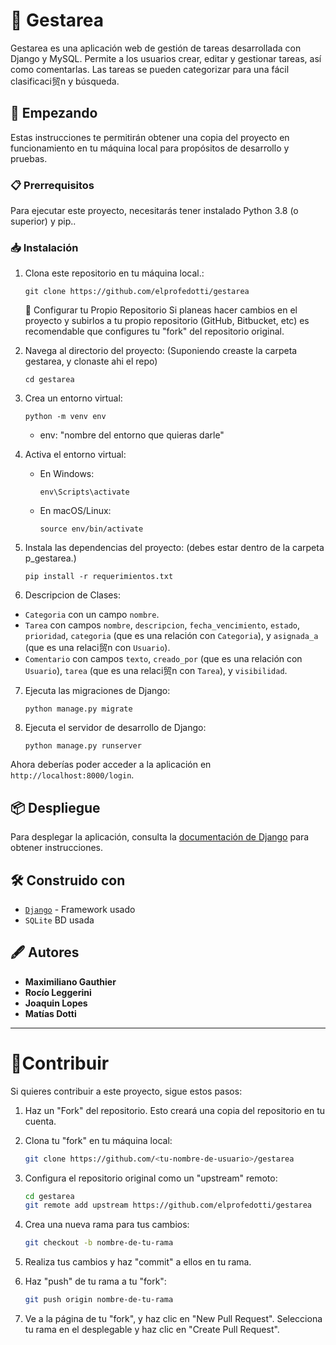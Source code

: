 #  📝 Gestarea

Gestarea es una aplicación web de gestión de tareas desarrollada con Django y MySQL. Permite a los usuarios crear, editar y gestionar tareas, así como comentarlas. Las tareas se pueden categorizar para una fácil clasificaci贸n y búsqueda.

##  🚀 Empezando

Estas instrucciones te permitirán obtener una copia del proyecto en funcionamiento en tu máquina local para propósitos de desarrollo y pruebas.

###  📋 Prerrequisitos

Para ejecutar este proyecto, necesitarás tener instalado Python 3.8 (o superior) y pip..

###  📥 Instalación

1. Clona este repositorio en tu máquina local.:

   ```
   git clone https://github.com/elprofedotti/gestarea
   ```
   🔄 Configurar tu Propio Repositorio
   Si planeas hacer cambios en el proyecto y subirlos a tu propio repositorio (GitHub, Bitbucket, etc) es recomendable que configures tu "fork" del repositorio original.
        
2. Navega al directorio del proyecto:
   (Suponiendo creaste la carpeta gestarea, y clonaste ahi el repo)
   ```
   cd gestarea
   ```

3. Crea un entorno virtual:

   ```
   python -m venv env
   ```

	- env: "nombre del entorno que quieras darle"
	
	
4. Activa el entorno virtual:

   - En Windows:

     ```
     env\Scripts\activate
     ```

   - En macOS/Linux:

     ```
     source env/bin/activate
     ```

5. Instala las dependencias del proyecto:
   (debes estar dentro de la carpeta p_gestarea.)

   ```
   pip install -r requerimientos.txt
   ```

6. Descripcion de Clases:

- `Categoria` con un campo `nombre`.
- `Tarea` con campos `nombre`, `descripcion`, `fecha_vencimiento`, `estado`, `prioridad`, `categoria` (que es una relación con `Categoria`), y `asignada_a` (que es una relaci贸n con `Usuario`).
- `Comentario` con campos `texto`, `creado_por` (que es una relación con `Usuario`), `tarea` (que es una relaci贸n con `Tarea`), y `visibilidad`.

7. Ejecuta las migraciones de Django:

   ```
   python manage.py migrate
   ```

8. Ejecuta el servidor de desarrollo de Django:

   ```
   python manage.py runserver
   ```



Ahora deberías poder acceder a la aplicación en `http://localhost:8000/login`.

## 📦 Despliegue

Para desplegar la aplicación, consulta la [documentación de Django](https://docs.djangoproject.com/en/3.1/howto/deployment/) para obtener instrucciones.

## 🛠️ Construido con

- [`Django`](https://www.djangoproject.com/) - Framework usado
- `SQLite` BD usada

## 🖋️ Autores

- **Maximiliano Gauthier**
- **Rocío Leggerini**
- **Joaquin Lopes**
- **Matías Dotti**

---

# 👥Contribuir

Si quieres contribuir a este proyecto, sigue estos pasos:

1. Haz un "Fork" del repositorio. Esto creará una copia del repositorio en tu cuenta.

2. Clona tu "fork" en tu máquina local:

    ```bash
    git clone https://github.com/<tu-nombre-de-usuario>/gestarea
    ```
	
3. Configura el repositorio original como un "upstream" remoto:

    ```bash
    cd gestarea
    git remote add upstream https://github.com/elprofedotti/gestarea
    ```
	

4. Crea una nueva rama para tus cambios:

    ```bash
    git checkout -b nombre-de-tu-rama
    ```

5. Realiza tus cambios y haz "commit" a ellos en tu rama.

6. Haz "push" de tu rama a tu "fork":

    ```bash
    git push origin nombre-de-tu-rama
    ```

7. Ve a la página de tu "fork", y haz clic en "New Pull Request". Selecciona tu rama en el desplegable y haz clic en "Create Pull Request".




